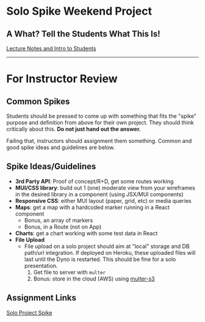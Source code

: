 # Solo Spike Weekend Project

## A What? Tell the Students What This Is!

[Lecture Notes and Intro to Students](./13-03_solo-spike-intro.md)

---

# For Instructor Review

## Common Spikes

Students should be pressed to come up with something that fits the "spike" purpose and definition from above for their own project. They should think critically about this. **Do not just hand out the answer.**

Failing that, instructors should assignment them something. Common and good spike ideas and guidelines are below.

## Spike Ideas/Guidelines

- **3rd Party API**: Proof of concept/R+D, get some routes working
- **MUI/CSS library**: build out 1 (one) moderate view from your wireframes in the desired  library in a component (using JSX/MUI components)
- **Responsive CSS**: either MUI layout (paper, grid, etc) or media queries
- **Maps**: get a map with a hardcoded marker running in a React component
    - Bonus, an array of markers
    - Bonus, in a Route (not on App)
- **Charts**: get a chart working with some test data in React
- **File Upload**
    - File upload on a solo project should aim at "local" storage and DB path/url integration. If deployed on Heroku, these uploaded files will last until the Dyno is restarted. This should be fine for a solo presentation.
        1. Get file to server with `multer`
        2. Bonus: store in the cloud (AWS) using [multer-s3](https://www.npmjs.com/package/multer-s3)


## Assignment Links

[Solo Project Spike](https://github.com/PrimeAcademy/solo-project-spike)